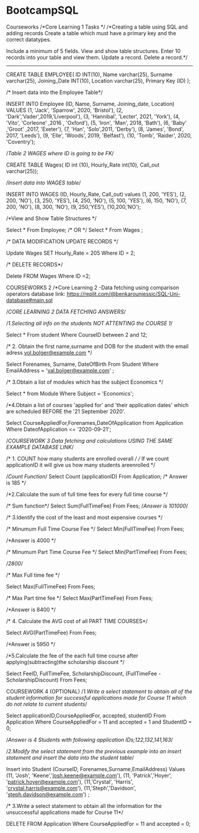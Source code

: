 # BootcampSQL
Courseworks
/*Core Learning 1 Tasks */
/*Creating a table using SQL and adding records
Create a table which must have a primary key and the correct datatypes.

Include a minimum of 5 fields.
View and show table structures.
Enter 10 records into your table and view them. 
Update a record.
Delete a record.*/
***************************************************************************
CREATE TABLE EMPLOYEE(
  ID INT(10),
  Name varchar(25),
  Surname varchar(25),
  Joining_Date INT(10),
  Location varchar(25),
  Primary Key (ID)
);

/* Insert data into the Employee Table*/

INSERT INTO Employee (ID, Name, Surname, Joining_date, Location)
VALUES
  (1, 'Jack', 'Sparrow', 2020, 'Bristol'),
  (2, 'Dark','Vader',2019,'Liverpool'),
  (3, 'Hannibal', 'Lecter', 2021, 'York'),
  (4, 'Vito', 'Corleone' ,2016 , 'Oxford'),
  (5, 'Iron', 'Man', 2018, 'Bath'),
  (6, 'Baby' ,'Groot' ,2017, 'Exeter'),
  (7, 'Han', 'Solo',2011, 'Derby'),
  (8, 'James', 'Bond', 2017, 'Leeds'),
  (9, 'Elle', 'Woods', 2019, 'Belfast'),
  (10, 'Tomb', 'Raider', 2020, 'Coventry');
  
/*Table 2 WAGES where ID is going to be FK*/

CREATE TABLE Wages(
ID int (10),
Hourly_Rate int(10),
Call_out varchar(25));

/*Insert data into WAGES table*/

INSERT INTO WAGES (ID, Hourly_Rate, Call_out)
values
(1, 200, 'YES'),
(2, 200, 'NO'),
(3, 250, 'YES'),
(4, 250, 'NO'),
(5, 100, 'YES'),
(6, 150, 'NO'),
(7, 200, 'NO'),
(8, 300, 'NO'),
(9, 250,'YES'),
(10,200,'NO');

/*View and Show Table Structures */

Select *
From Employee;
/* OR */
Select *
From Wages ;


/* DATA MODIFICATION UPDATE RECORDS */

Update Wages
SET Hourly_Rate = 205
Where ID = 2;


/* DELETE RECORDS*/

Delete FROM Wages
Where ID =2;


COURSEWORKS 2 /*Core Learning 2 -Data fetching using comparison operators
database link:   https://replit.com/@benkarounjessic/SQL-Uni-database#main.sql

/*CORE LEARNING 2 DATA FETCHING ANSWERS*/

/*1.Selecting all info on the students NOT ATTENTING the COURSE 1*/


Select *
From student
Where CourseID between 2 and 12;

/* 2. Obtain the first name,surname and DOB for the student with the email adress vol.bolger@example.com */



Select Forenames, Surname, DateOfBirth 
From Student
Where EmailAddress  = 'val.bolger@example.com'
;

/* 3.Obtain a list of modules which has the subject Economics */

Select *
from Module
Where Subject = 'Economics';

/*4.Obtain a list of courses 'applied for' and 'their application dates' which are scheduled BEFORE the '21 September 2020'.

Select CourseAppliedFor,Forenames,DateOfApplication
from Application
Where DateofApplication <= '2020-09-21';

/*COURSEWORK 3 Data fetching and calculations USING THE SAME EXAMPLE DATABASE LINK*/

/* 1. COUNT how many students are enrolled overall */
/* If we count applicationID it will give us how many students areenrolled */

/*Count Function*/
Select Count (applicationID)
From Application;
/* Answer is 185 */

/*2.Calculate the sum of full time fees for every full time course */

/* Sum function*/
Select Sum(FullTimeFee)
From Fees;
/*Answer is 101000*/

/* 3.Identify the cost of the least and most expensive courses */

/* Minumum Full Time Course Fee */
Select Min(FullTimeFee)
From Fees;

/*Answer is 4000 */

/* Minumum Part Time Course Fee */
Select Min(PartTimeFee)
From Fees;

/*2800*/

/* Max Full time fee */

Select Max(FullTimeFee)
From Fees;

/* Max Part time fee */
Select Max(PartTimeFee)
From Fees;

/*Answer is 8400 */

/* 4. Calculate the AVG cost of all PART TIME COURSES*/

Select AVG(PartTimeFee)
From Fees;

/*Answer is 5950 */

/*5.Calculate the fee of the each full time course after applying(subtracting)the scholarship discount */


Select FeeID, FullTimeFee, ScholarshipDiscount, (FullTimeFee - ScholarshipDiscount)
From Fees;


COURSEWORK 4 (OPTIONAL)
/*1.Write a select statement to obtain all of the student information for successful applications made for Course 11 which do not relate to current students*/

Select applicationID,CourseAppliedFor, accepted, studentID 
From Application
Where CourseAppliedFor = 11 and accepted = 1 and StudentID = 0;


/*Answer is 4 Students with following application IDs;122,132,141,163*/

/*2.Modify the select statement from the previous example into an insert statement and insert the data into the student table*/


Insert into Student
	(CourseID, Forenames,Surname,EmailAddress)
    Values
    (11, 'Josh', 'Keene','josh.keene@example.com'),
    (11, 'Patrick','Hoyer', 'patrick.hoyer@example.com'),
    (11,'Crystal', 'Harris', 'crystal.harris@example.com'),
    (11,'Steph','Davidson', 'steph.davidson@example.com')
   ;
   
   
/* 3.Write a select statement to obtain all the information for the unsuccessful applications made for Course 11*/



DELETE FROM Application
Where  CourseAppliedFor = 11 and accepted = 0;

